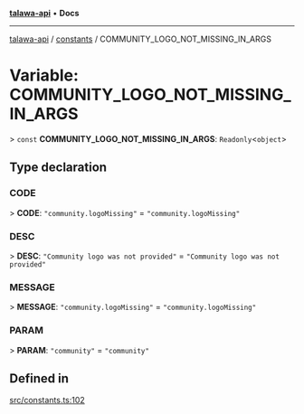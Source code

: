 [**talawa-api**](../../README.md) • **Docs**

***

[talawa-api](../../modules.md) / [constants](../README.md) / COMMUNITY\_LOGO\_NOT\_MISSING\_IN\_ARGS

# Variable: COMMUNITY\_LOGO\_NOT\_MISSING\_IN\_ARGS

\> `const` **COMMUNITY\_LOGO\_NOT\_MISSING\_IN\_ARGS**: `Readonly`\<`object`\>

## Type declaration

### CODE

\> **CODE**: `"community.logoMissing"` = `"community.logoMissing"`

### DESC

\> **DESC**: `"Community logo was not provided"` = `"Community logo was not provided"`

### MESSAGE

\> **MESSAGE**: `"community.logoMissing"` = `"community.logoMissing"`

### PARAM

\> **PARAM**: `"community"` = `"community"`

## Defined in

[src/constants.ts:102](https://github.com/PalisadoesFoundation/talawa-api/blob/4a88fe62b20ebda9653c55ae8d39d6c6fac8831f/src/constants.ts#L102)
